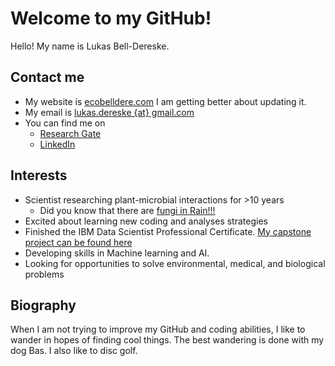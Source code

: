 # Welcome to my GitHub!

Hello! My name is Lukas Bell-Dereske. 

## Contact me

- My website is [ecobelldere.com](https://ecobelldereske.com/) I am getting better about updating it.
- My email is [lukas.dereske {at} gmail.com](mailto:lukas.dereske@gmail.com?subject=Found_on_GitHub)
- You can find me on
  - [Research Gate](https://www.researchgate.net/profile/Lukas-Bell-Dereske)
  - [LinkedIn](linkedin.com/in/lbell-dereske)

## Interests

- Scientist researching plant-microbial interactions for >10 years
  - Did you know that there are [fungi in Rain!!!](https://royalsocietypublishing.org/doi/full/10.1098/rspb.2021.0621)
- Excited about learning new coding and analyses strategies
- Finished the IBM Data Scientist Professional Certificate. [My capstone project can be found here](https://github.com/ldereske/IBM_Data_Science_Capstone)
- Developing skills in Machine learning and AI.
- Looking for opportunities to solve environmental, medical, and biological problems
  

## Biography

When I am not trying to improve my GitHub and coding abilities, I like to wander in hopes of finding cool things. The best wandering is done with my dog Bas.
I also like to disc golf.
